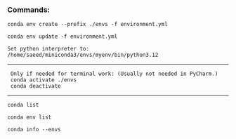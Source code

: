 ### Commands:
```
conda env create --prefix ./envs -f environment.yml
```
```
conda env update -f environment.yml
```
```
Set python interpreter to: /home/saeed/miniconda3/envs/myenv/bin/python3.12
```

---
     Only if needed for terminal work: (Usually not needed in PyCharm.)
     conda activate ./envs
     conda deactivate
---
```
conda list
```
```
conda env list
```
```
conda info --envs
```
